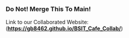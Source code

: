 ### Do Not! Merge This To Main!

Link to our Collaborated Website: (**https://gb8462.github.io/BSIT_Cafe_Collab/**)